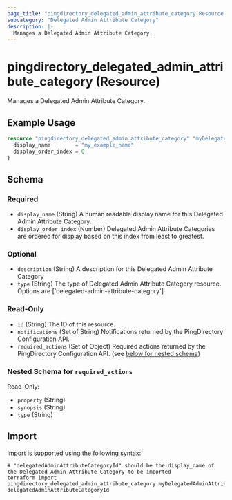 ```yaml
---
page_title: "pingdirectory_delegated_admin_attribute_category Resource - terraform-provider-pingdirectory"
subcategory: "Delegated Admin Attribute Category"
description: |-
  Manages a Delegated Admin Attribute Category.
---
```


# pingdirectory_delegated_admin_attribute_category (Resource)

Manages a Delegated Admin Attribute Category.

## Example Usage

```terraform
resource "pingdirectory_delegated_admin_attribute_category" "myDelegatedAdminAttributeCategory" {
  display_name        = "my_example_name"
  display_order_index = 0
}
```

<!-- schema generated by tfplugindocs -->
## Schema

### Required

- `display_name` (String) A human readable display name for this Delegated Admin Attribute Category.
- `display_order_index` (Number) Delegated Admin Attribute Categories are ordered for display based on this index from least to greatest.

### Optional

- `description` (String) A description for this Delegated Admin Attribute Category
- `type` (String) The type of Delegated Admin Attribute Category resource. Options are ['delegated-admin-attribute-category']

### Read-Only

- `id` (String) The ID of this resource.
- `notifications` (Set of String) Notifications returned by the PingDirectory Configuration API.
- `required_actions` (Set of Object) Required actions returned by the PingDirectory Configuration API. (see [below for nested schema](#nestedatt--required_actions))

<a id="nestedatt--required_actions"></a>
### Nested Schema for `required_actions`

Read-Only:

- `property` (String)
- `synopsis` (String)
- `type` (String)

## Import

Import is supported using the following syntax:

```shell
# "delegatedAdminAttributeCategoryId" should be the display_name of the Delegated Admin Attribute Category to be imported
terraform import pingdirectory_delegated_admin_attribute_category.myDelegatedAdminAttributeCategory delegatedAdminAttributeCategoryId
```

